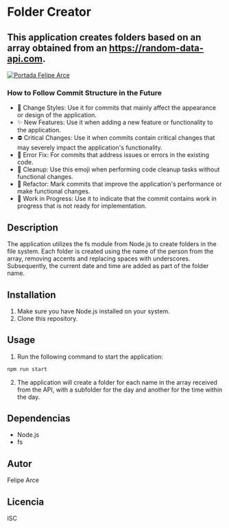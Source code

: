 # Folder Creator

## This application creates folders based on an array obtained from an https://random-data-api.com.

[![Portada Felipe Arce](https://github.com/arceprogramando/FolderCreator/blob/main/public/portada.gif)](https://github.com/arceprogramando)

### How to Follow Commit Structure in the Future

- 🌈 Change Styles: Use it for commits that mainly affect the appearance or design of the application.
- ✨ New Features: Use it when adding a new feature or functionality to the application.
- ⛔ Critical Changes: Use it when commits contain critical changes that may severely impact the application's functionality.
- 🐛 Error Fix: For commits that address issues or errors in the existing code.
- 🧼 Cleanup: Use this emoji when performing code cleanup tasks without functional changes.
- 🚀 Refactor: Mark commits that improve the application's performance or make functional changes.
- 🚧 Work in Progress: Use it to indicate that the commit contains work in progress that is not ready for implementation.


## Description

The application utilizes the fs module from Node.js to create folders in the file system. Each folder is created using the name of the person from the array, removing accents and replacing spaces with underscores. Subsequently, the current date and time are added as part of the folder name.

## Installation

1. Make sure you have Node.js installed on your system.
2. Clone this repository.

## Usage

1. Run the following command to start the application:

```bash
npm run start

```
2. The application will create a folder for each name in the array received from the API, with a subfolder for the day and another for the time within the day.

## Dependencias

- Node.js
- fs

## Autor

Felipe Arce

## Licencia

ISC